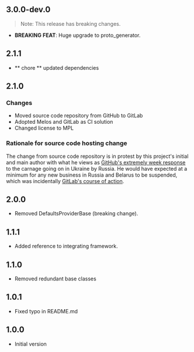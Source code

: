 ## 3.0.0-dev.0

> Note: This release has breaking changes.

 - **BREAKING** **FEAT**: Huge upgrade to proto_generator.

## 2.1.1

- ** chore ** updated dependencies

## 2.1.0

### Changes
- Moved source code repository from GitHub to GitLab
- Adopted Melos and GitLab as CI solution
- Changed license to MPL

### Rationale for source code hosting change

The change from source code repository is in protest by this project's initial and main author with what he views as [GitHub's extremely week response](https://github.blog/2022-03-02-our-response-to-the-war-in-ukraine/) to the carnage going on in Ukraine by Russia. He would have expected at a minimum for any new business in Russia and Belarus to be suspended, which was incidentally [GitLab's course of action](https://about.gitlab.com/blog/2022/03/11/gitlab-actions-to-date-regarding-russian-invasion-of-ukraine/#suspending-new-business-in-russia-and-belarus).


## 2.0.0

- Removed DefaultsProviderBase (breaking change).

## 1.1.1

- Added reference to integrating framework.

## 1.1.0

- Removed redundant base classes

## 1.0.1

- Fixed typo in README.md

## 1.0.0

- Initial version

